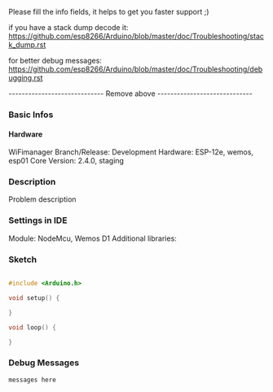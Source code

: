 
Please fill the info fields, it helps to get you faster support ;)

if you have a stack dump decode it:
https://github.com/esp8266/Arduino/blob/master/doc/Troubleshooting/stack_dump.rst

for better debug messages:
https://github.com/esp8266/Arduino/blob/master/doc/Troubleshooting/debugging.rst

----------------------------- Remove above -----------------------------

### Basic Infos

#### Hardware
WiFimanager Branch/Release:  Development
Hardware:			ESP-12e, wemos, esp01
Core Version:      	2.4.0, staging

### Description

Problem description

### Settings in IDE

Module:  			NodeMcu, Wemos D1
Additional libraries: 

### Sketch

```cpp

#include <Arduino.h>

void setup() {

}

void loop() {

}
```

### Debug Messages

```
messages here
```

